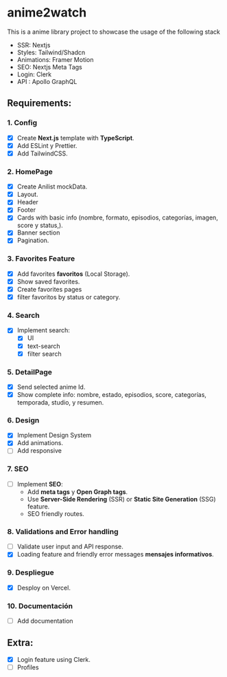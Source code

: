 # anime2watch

This is a anime library project to showcase the usage of the following stack

- SSR: Nextjs
- Styles: Tailwind/Shadcn
- Animations: Framer Motion
- SEO: Nextjs Meta Tags
- Login: Clerk
- API : Apollo GraphQL

## Requirements:

### 1. Config

- [x] Create **Next.js** template with **TypeScript**.
- [x] Add ESLint y Prettier.
- [x] Add TailwindCSS.

### 2. HomePage

- [x] Create Anilist mockData.
- [x] Layout.
- [x] Header
- [x] Footer
- [x] Cards with basic info (nombre, formato, episodios, categorías, imagen, score y status,).
- [x] Banner section
- [x] Pagination.

### 3. Favorites Feature

- [x] Add favorites **favoritos** (Local Storage).
- [x] Show saved favorites.
- [x] Create favorites pages
- [x] filter favoritos by status or category.

### 4. Search

- [x] Implement search:
  - [x] UI
  - [x] text-search
  - [x] filter search

### 5. DetailPage

- [x] Send selected anime Id.
- [x] Show complete info: nombre, estado, episodios, score, categorías, temporada, studio, y resumen.

### 6. Design

- [x] Implement Design System
- [x] Add animations.
- [ ] Add responsive

### 7. SEO

- [ ] Implement **SEO**:
  - Add **meta tags** y **Open Graph tags**.
  - Use **Server-Side Rendering** (SSR) or **Static Site Generation** (SSG) feature.
  - SEO friendly routes.

### 8. Validations and Error handling

- [ ] Validate user input and API response.
- [x] Loading feature and friendly error messages **mensajes informativos**.

### 9. Despliegue

- [x] Desploy on Vercel.

### 10. Documentación

- [ ] Add documentation

## Extra:

- [x] Login feature using Clerk.
- [ ] Profiles
